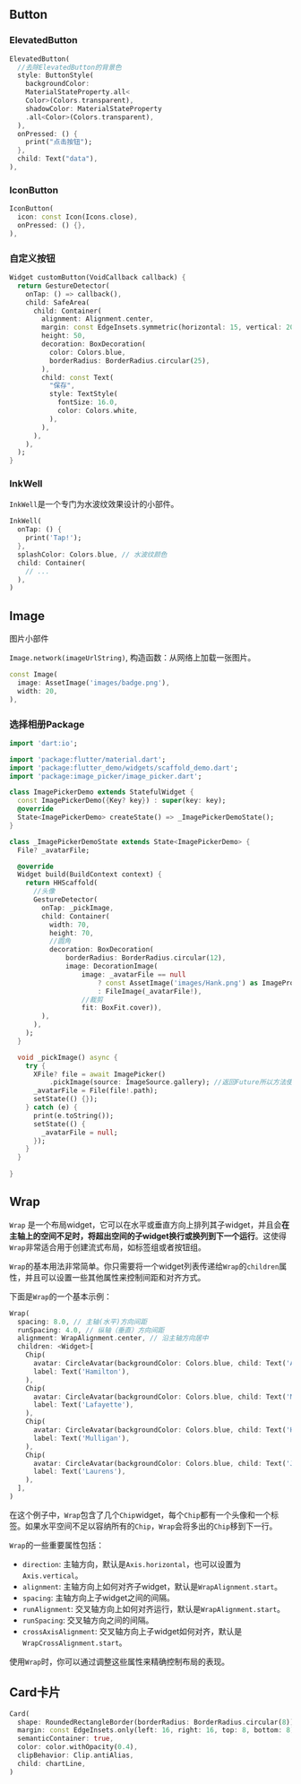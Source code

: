 ## Button

### ElevatedButton

```dart
ElevatedButton(
  //去除ElevatedButton的背景色
  style: ButtonStyle(
    backgroundColor:
    MaterialStateProperty.all<
    Color>(Colors.transparent),
    shadowColor: MaterialStateProperty
    .all<Color>(Colors.transparent),
  ),
  onPressed: () {
    print("点击按钮");
  },
  child: Text("data"),
),
```

### IconButton

```dart
IconButton(
  icon: const Icon(Icons.close),
  onPressed: () {},
),
```

### 自定义按钮

```dart
Widget customButton(VoidCallback callback) {
  return GestureDetector(
    onTap: () => callback(),
    child: SafeArea(
      child: Container(
        alignment: Alignment.center,
        margin: const EdgeInsets.symmetric(horizontal: 15, vertical: 20),
        height: 50,
        decoration: BoxDecoration(
          color: Colors.blue,
          borderRadius: BorderRadius.circular(25),
        ),
        child: const Text(
          "保存",
          style: TextStyle(
            fontSize: 16.0,
            color: Colors.white,
          ),
        ),
      ),
    ),
  );
}
```

### InkWell

`InkWell`是一个专门为水波纹效果设计的小部件。

```dart
InkWell(
  onTap: () {
    print('Tap!');
  },
  splashColor: Colors.blue, // 水波纹颜色
  child: Container(
    // ...
  ),
)
```

## Image

图片小部件

`Image.network(imageUrlString)`, 构造函数：从网络上加载一张图片。

```dart
const Image(
  image: AssetImage('images/badge.png'),
  width: 20,
),
```

### 选择相册Package

```dart
import 'dart:io';

import 'package:flutter/material.dart';
import 'package:flutter_demo/widgets/scaffold_demo.dart';
import 'package:image_picker/image_picker.dart';

class ImagePickerDemo extends StatefulWidget {
  const ImagePickerDemo({Key? key}) : super(key: key);
  @override
  State<ImagePickerDemo> createState() => _ImagePickerDemoState();
}

class _ImagePickerDemoState extends State<ImagePickerDemo> {
  File? _avatarFile;

  @override
  Widget build(BuildContext context) {
    return HHScaffold(
      //头像
      GestureDetector(
        onTap: _pickImage,
        child: Container(
          width: 70,
          height: 70,
          //圆角
          decoration: BoxDecoration(
              borderRadius: BorderRadius.circular(12),
              image: DecorationImage(
                  image: _avatarFile == null
                      ? const AssetImage('images/Hank.png') as ImageProvider
                      : FileImage(_avatarFile!),
                  //裁剪
                  fit: BoxFit.cover)),
        ),
      ),
    );
  }

  void _pickImage() async {
    try {
      XFile? file = await ImagePicker()
          .pickImage(source: ImageSource.gallery); //返回Future所以方法使用async
      _avatarFile = File(file!.path);
      setState(() {});
    } catch (e) {
      print(e.toString());
      setState(() {
        _avatarFile = null;
      });
    }
  }
  
}
```

## Wrap

`Wrap` 是一个布局widget，它可以在水平或垂直方向上排列其子widget，并且会**在主轴上的空间不足时，将超出空间的子widget换行或换列到下一个运行**。这使得`Wrap`非常适合用于创建流式布局，如标签组或者按钮组。

`Wrap`的基本用法非常简单。你只需要将一个widget列表传递给`Wrap`的`children`属性，并且可以设置一些其他属性来控制间距和对齐方式。

下面是`Wrap`的一个基本示例：

```dart
Wrap(
  spacing: 8.0, // 主轴(水平)方向间距
  runSpacing: 4.0, // 纵轴（垂直）方向间距
  alignment: WrapAlignment.center, // 沿主轴方向居中
  children: <Widget>[
    Chip(
      avatar: CircleAvatar(backgroundColor: Colors.blue, child: Text('A')),
      label: Text('Hamilton'),
    ),
    Chip(
      avatar: CircleAvatar(backgroundColor: Colors.blue, child: Text('M')),
      label: Text('Lafayette'),
    ),
    Chip(
      avatar: CircleAvatar(backgroundColor: Colors.blue, child: Text('H')),
      label: Text('Mulligan'),
    ),
    Chip(
      avatar: CircleAvatar(backgroundColor: Colors.blue, child: Text('J')),
      label: Text('Laurens'),
    ),
  ],
)
```

在这个例子中，`Wrap`包含了几个`Chip`widget，每个`Chip`都有一个头像和一个标签。如果水平空间不足以容纳所有的`Chip`，`Wrap`会将多出的`Chip`移到下一行。

`Wrap`的一些重要属性包括：

- `direction`: 主轴方向，默认是`Axis.horizontal`，也可以设置为`Axis.vertical`。
- `alignment`: 主轴方向上如何对齐子widget，默认是`WrapAlignment.start`。
- `spacing`: 主轴方向上子widget之间的间隔。
- `runAlignment`: 交叉轴方向上如何对齐运行，默认是`WrapAlignment.start`。
- `runSpacing`: 交叉轴方向之间的间隔。
- `crossAxisAlignment`: 交叉轴方向上子widget如何对齐，默认是`WrapCrossAlignment.start`。

使用`Wrap`时，你可以通过调整这些属性来精确控制布局的表现。

## Card卡片

```dart
Card(
  shape: RoundedRectangleBorder(borderRadius: BorderRadius.circular(8)),
  margin: const EdgeInsets.only(left: 16, right: 16, top: 8, bottom: 8),
  semanticContainer: true,
  color: color.withOpacity(0.4),
  clipBehavior: Clip.antiAlias,
  child: chartLine,
)
```

